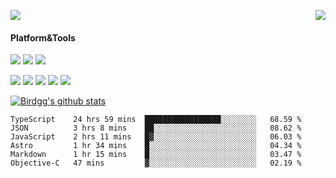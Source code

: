 <p>
  <a href="https://count.getloli.com/"><img src="https://count.getloli.com/get/@birdgg.readme?theme=moebooru-h"></a>
  <img src="https://weather-icon.journeyad.repl.co/@hangzhou?v=1" align="right">
</p>

#### Platform&Tools
[![](https://img.shields.io/badge/macOS-Big%20Sur-292e33?style=flat-square&logo=apple&logoColor=ffffff)](https://www.apple.com/macos/big-sur/)
[![](https://img.shields.io/badge/IDE-Visual%20Studio%20Code-blue?style=flat-square&logo=visual-studio-code&logoColor=ffffff)](https://code.visualstudio.com/)
[![](https://img.shields.io/badge/Editor-Emacs-purple?style=flat-square&logo=gnu-emacs&logoColor=ffffff)](https://www.gnu.org/software/emacs/)

[![](https://img.shields.io/badge/-React-61dafb?style=flat-square&logo=react&logoColor=ffffff)](https://reactjs.org/)
[![](https://img.shields.io/badge/-ReactNative-61dafb?style=flat-square&logo=react&logoColor=ffffff)](https://reactnative.dev/)
[![](https://img.shields.io/badge/-TypeScript-007acc?style=flat-square&logo=typescript&logoColor=white)](https://www.typescriptlang.org/)
[![](https://img.shields.io/badge/-JavaScript-f7e018?style=flat-square&logo=javascript&logoColor=white)](https://www.ecma-international.org/)
[![](https://img.shields.io/badge/-Node.js-43853d?style=flat-square&logo=node.js&logoColor=ffffff)](https://nodejs.org/)

<a href="https://github.com/birdgg"><img align="center" src="https://github-readme-stats.vercel.app/api?username=birdgg&show_icons=true&include_all_commits=true&hide_border=tru&custom_title=Birdgg%27s%20Github%20Stats" alt="Birdgg's github stats" /></a> 

<!--START_SECTION:waka-->

```text
TypeScript    24 hrs 59 mins  █████████████████░░░░░░░░   68.59 %
JSON          3 hrs 8 mins    ██░░░░░░░░░░░░░░░░░░░░░░░   08.62 %
JavaScript    2 hrs 11 mins   █▓░░░░░░░░░░░░░░░░░░░░░░░   06.03 %
Astro         1 hr 34 mins    █░░░░░░░░░░░░░░░░░░░░░░░░   04.34 %
Markdown      1 hr 15 mins    █░░░░░░░░░░░░░░░░░░░░░░░░   03.47 %
Objective-C   47 mins         ▓░░░░░░░░░░░░░░░░░░░░░░░░   02.19 %
```

<!--END_SECTION:waka-->
